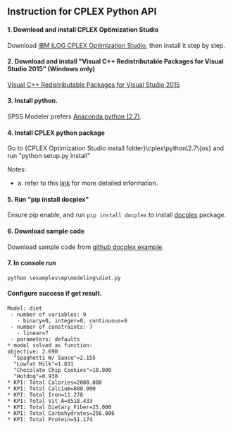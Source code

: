 ## Instruction for CPLEX Python API

#### 1. Download and install CPLEX Optimization Studio
Download [IBM ILOG CPLEX Optimization Studio](
https://www.ibm.com/account/reg/signup?formid=urx-20028), then install it step by step.

####  2. Download and install "Visual C++ Redistributable Packages for Visual Studio 2015" (Windows only)
[Visual C++ Redistributable Packages for Visual Studio 2015](https://www.microsoft.com/fr-fr/download/details.aspx?id=48145)

####  3. Install python.
SPSS Modeler prefers [Anaconda python (2.7)](https://www.continuum.io/downloads).

####  4. Install CPLEX python package
Go to {CPLEX Optimization Studio install folder}\cplex\python\2.7\\{os} and run "python setup.py install"

Notes: 
- a. refer to this [link](
https://www.ibm.com/support/knowledgecenter/SSSA5P_12.9.0/ilog.odms.cplex.help/CPLEX/GettingStarted/topics/set_up/Python_setup.html) for more detailed information.

####  5. Run "pip install docplex"
Ensure pip enable, and run `pip install docplex` to install [docplex](https://pypi.python.org/pypi/docplex) package.

####  6. Download sample code 
Download sample code from [github docplex example](https://github.com/IBMDecisionOptimization/docplex-examples).

####  7. In console run 
`python \examples\mp\modeling\diet.py`

#### Configure success if get result.
```
Model: diet
 - number of variables: 9
   - binary=0, integer=0, continuous=9
 - number of constraints: 7
   - linear=7
 - parameters: defaults
* model solved as function:
objective: 2.690
  "Spaghetti W/ Sauce"=2.155
  "Lowfat Milk"=1.831
  "Chocolate Chip Cookies"=10.000
  "Hotdog"=0.930
* KPI: Total Calories=2000.000
* KPI: Total Calcium=800.000
* KPI: Total Iron=11.278
* KPI: Total Vit_A=8518.433
* KPI: Total Dietary_Fiber=25.000
* KPI: Total Carbohydrates=256.806
* KPI: Total Protein=51.174
```
